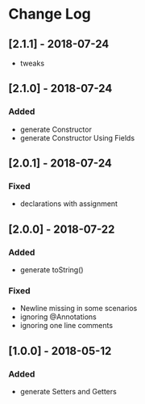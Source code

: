 # Change Log

## [2.1.1] - 2018-07-24
- tweaks

## [2.1.0] - 2018-07-24
### Added
- generate Constructor
- generate Constructor Using Fields

## [2.0.1] - 2018-07-24
### Fixed
- declarations with assignment

## [2.0.0] - 2018-07-22
### Added
- generate toString()

### Fixed
- Newline missing in some scenarios
- ignoring @Annotations
- ignoring one line comments


## [1.0.0] - 2018-05-12
### Added
- generate Setters and Getters
